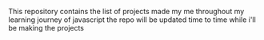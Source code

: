  This repository contains the list of projects made my me throughout my learning journey of javascript 
the repo will be updated time to time while i'll be making the projects 
